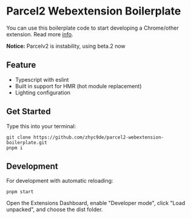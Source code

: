 # Parcel2 Webextension Boilerplate

You can use this boilerplate code to start developing a Chrome/other extension. Read more [info](https://v2.parceljs.org/recipes/web-extension/).

**Notice:** Parcelv2 is instability, using beta.2 now

## Feature
- Typescript with eslint
- Built in support for HMR (hot module replacement)
- Lighting configuration

## Get Started

Type this into your terminal:
```
git clone https://github.com/zhyc9de/parcel2-webextension-boilerplate.git
pnpm i
```

## Development

For development with automatic reloading:
```
pnpm start
```

Open the Extensions Dashboard, enable "Developer mode", click "Load unpacked", and choose the dist folder.
